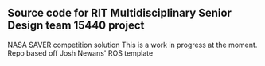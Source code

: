 ## Source code for RIT Multidisciplinary Senior Design team 15440 project
NASA SAVER competition solution
This is a work in progress at the moment. 
Repo based off Josh Newans' ROS template
